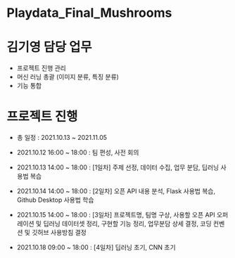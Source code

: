 # Playdata_Final_Mushrooms

# 김기영 담당 업무
- 프로젝트 진행 관리
- 머신 러닝 총괄 (이미지 분류, 특징 분류)
- 기능 통합

# 프로젝트 진행 
- 총 일정 : 2021.10.13 ~ 2021.11.05

- 2021.10.12 16:00 ~ 18:00 : 팀 편성, 사전 회의 
- 2021.10.13 14:00 ~ 18:00 : [1일차] 주제 선정, 데이터 수집, 업무 분담, 딥러닝 사용법 복습
- 2021.10.14 14:00 ~ 18:00 : [2일차] 오픈 API 내용 분석, Flask 사용법 복습, Github Desktop 사용법 학습 
- 2021.10.15 14:00 ~ 18:00 : [3일차] 프로젝트명, 팀명 구상, 사용할 오픈 API 오퍼레이션 및 딥러닝 데이터셋 정리, 구현할 기능 정리, 업무분담 상세 결정, 코딩 컨벤션 및 깃허브 사용방침 결정 
- 2021.10.18 09:00 ~ 18:00 : [4일차] 딥러닝 초기, CNN 초기 



